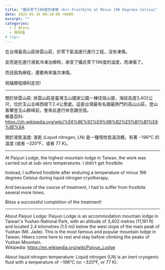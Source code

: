 ```yaml
---
title: "攝氏零下196度的凍傷 <br> Frostbite at Minus 196 Degrees Celsius"
date: 2025-05-16 00:10:00 +0800
excerpt: ""
categories:
  - I Bless
  - 我祝福
# tags:
---
```


在台灣最高山莊排雲山莊，於零下氣溫進行進行工程，沒有凍傷。

反而是在進行液氮冷凍治療時，承受了攝氏零下196度的溫度，而凍傷了。

而且因為療程，還要再來幾次凍傷。

祝福療程順利走完!

---

關於排雲山莊: 排雲山莊是臺灣玉山國家公園一棟住宿山屋，海拔高度3,402公尺，位於玉山主峰西坡下2.4公里處。這是台灣最有名跟最熱門的高山山莊，登山客攀登玉山群峰前，會來此進行休息跟住宿。  
維基百科: <https://zh.wikipedia.org/wiki/%E6%8E%92%E9%9B%B2%E5%B1%B1%E8%8E%8A>

關於液氮溫度: 液氮 (Liquid nitrogen, LN) 是一種惰性低溫流體，有著 −196°C 的溫度 (或者 −320°F，或者 77 K)。

---

At Paiyun Lodge, the highest mountain lodge in Taiwan, the work was carried out at sub-zero temperatures. I didn't get frostbite.

Instead, I suffered frostbite after enduring a temperature of minus 196 degrees Celsius during liquid nitrogen cryotherapy.

And because of the course of treatment, I had to suffer from frostbite several more times.

Bless a successful completion of the treatment!

---

About Paiyun Lodge: Paiyun Lodge is an accommodation mountain lodge in Taiwan's Yushan National Park, with an altitude of 3,402 metres (11,161 ft) and located 2.4 kilometres (1.5 mi) below the west slope of the main peak of Yushan (Mt. Jade). This is the most famous and popular mountain lodge in Taiwan. Hikers come here to rest and stay before climbing the peaks of Yushan Mountain.  
Wikipedia: <https://en.wikipedia.org/wiki/Paiyun_Lodge>

About liquid nitrogen temperature: Liquid nitrogen (LN) is an inert cryogenic fluid with a temperature of −196°C (or −320°F, or 77 K). 

<!--
2025-02-15 星期六 
[吳孟澤皮膚科] 病毒疣冷凍治療

FB: 

Twitter:

-->
